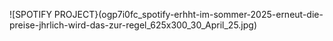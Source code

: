 ![SPOTIFY PROJECT}(ogp7i0fc_spotify-erhht-im-sommer-2025-erneut-die-preise-jhrlich-wird-das-zur-regel_625x300_30_April_25.jpg)
